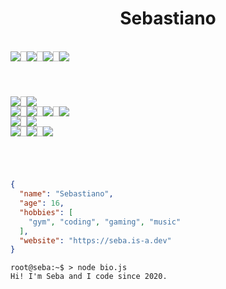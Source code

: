 <h1 align="center">
  Sebastiano
</h1>

<!-- Socials -->

<br>
<div align="center" style="display: flex; flex-direction: row;">
  <a href="https://discord.com/users/1213198625610408046"><img src="https://img.shields.io/badge/Discord-%235865F2.svg?&logo=discord&logoColor=white"></a>
  <img width="10px">
  <a href="https://t.me/insgamabile"><img src="https://img.shields.io/badge/Telegram-2CA5E0?logo=telegram&logoColor=white"></a>
  <img width="10px">
  <a href="https://fiverr.com/ssxbaathedev"><img src="https://img.shields.io/badge/Fiverr-1DBF73?logo=fiverr&logoColor=fff"></a>
  <img width="10px">
  <a href="https://soundcloud.com/ssxbaa"><img src="https://img.shields.io/badge/Soundcloud-FF3300?logo=Soundcloud&logoColor=white"></a>
</div>

<h1></h1>

<!-- OSes, Programming languages and IDEs -->

<br>
<div align="center" style="display: flex; flex-direction: row;">
  <img src="https://img.shields.io/badge/Linux-FCC624?logo=linux&logoColor=black">
  <img width="10px">
  <img src="https://img.shields.io/badge/iOS-000000?&logo=apple&logoColor=white">
</div>
<div align="center" style="display: flex; flex-direction: row;">
  <img src="https://img.shields.io/badge/HTML-%23E34F26.svg?logo=html5&logoColor=white">
  <img width="10px">
  <img src="https://img.shields.io/badge/CSS-1572B6?logo=css3&logoColor=fff">
  <img width="10px">
  <img src="https://img.shields.io/badge/JavaScript-F7DF1E?logo=javascript&logoColor=000">
  <img width="10px">
  <img src="https://custom-icon-badges.demolab.com/badge/C%23-%23239120.svg?logo=cshrp&logoColor=white">
</div>
<div align="center" style="display: flex; flex-direction: row;">
  <img src="https://img.shields.io/badge/Node.js-6DA55F?logo=node.js&logoColor=white">
  <img width="10px">
  <img src="https://img.shields.io/badge/Bootstrap-7952B3?logo=bootstrap&logoColor=fff">
</div>
<div align="center" style="display: flex; flex-direction: row;">
  <img src="https://custom-icon-badges.demolab.com/badge/Visual%20Studio%20Code-0078d7.svg?logo=vsc&logoColor=white">
  <img width="10px">
  <img src="https://img.shields.io/badge/WebStorm-FDF84B?logo=webstorm&logoColor=000">
  <img width="10px">
  <img src="https://img.shields.io/badge/Rider-CF0E5F?logo=rider&logoColor=fff">
</div>


<h1></h1>

<!-- Bio -->

<br>

```Json
{
  "name": "Sebastiano",
  "age": 16,
  "hobbies": [
    "gym", "coding", "gaming", "music"
  ],
  "website": "https://seba.is-a.dev"
}
```

```Console
root@seba:~$ > node bio.js
Hi! I'm Seba and I code since 2020.
```

<br>

